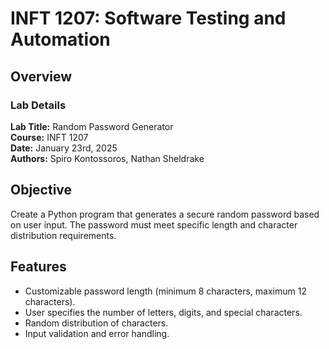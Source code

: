 # INFT 1207: Software Testing and Automation

## Overview

### Lab Details

**Lab Title:** Random Password Generator  
**Course:** INFT 1207  
**Date:** January 23rd, 2025  
**Authors:** Spiro Kontossoros, Nathan Sheldrake  

## Objective

Create a Python program that generates a secure random password based on user input. The password must meet specific length and character distribution requirements.

## Features

- Customizable password length (minimum 8 characters, maximum 12 characters).
- User specifies the number of letters, digits, and special characters.
- Random distribution of characters.
- Input validation and error handling.

